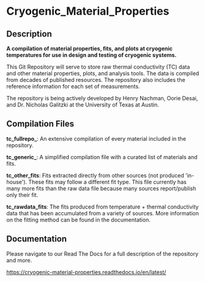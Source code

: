 # Cryogenic_Material_Properties
## Description
**A compilation of material properties, fits, and plots at cryogenic temperatures for use in design and testing of cryogenic systems.**

This Git Repository will serve to store raw thermal conductivity (TC) data and other material properties, plots, and analysis tools. The data is compiled from decades of published resources. The repository also includes the reference information for each set of measurements. 

The repository is being actively developed by Henry Nachman, Oorie Desai, and Dr. Nicholas Galitzki at the University of Texas at Austin.

## Compilation Files
**tc_fullrepo_**: An extensive compilation of every material included in the repository. 

**tc_generic_**: A simplified compilation file with a curated list of materials and fits.

**tc_other_fits**: Fits extracted directly from other sources (not produced 'in-house'). These fits may follow a different fit type. This file currently has many more fits than the raw data file because many sources report/publish only their fit.

**tc_rawdata_fits**: The fits produced from temperature + thermal conductivity data that has been accumulated from a variety of sources. More information on the fitting method can be found in the documentation.


## Documentation

Please navigate to our Read The Docs for a full description of the repository and more.

https://cryogenic-material-properties.readthedocs.io/en/latest/

